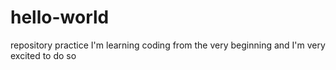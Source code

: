 # hello-world
repository practice
I'm learning coding from the very beginning
and I'm very excited to do so
